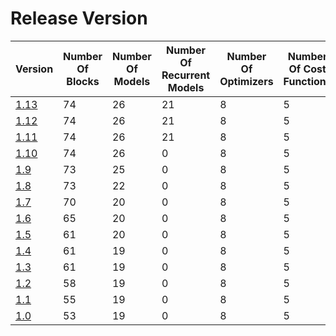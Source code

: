 # Release Version

| Version                 | Number Of Blocks | Number Of Models | Number Of Recurrent Models | Number Of Optimizers | Number Of Cost Functions | Number Of Containers | Number of Utilities | Number Of Regularizers | Backward Incompatible Changes |
|-------------------------|------------------|------------------|----------------------------|----------------------|--------------------------|----------------------|---------------------|------------------------|-------------------------------|
| [1.13](Release/1-13.md) | 74               | 26               | 21                         | 8                    | 5                        | 6                    | 3                   | 3                      | No                            |
| [1.12](Release/1-12.md) | 74               | 26               | 21                         | 8                    | 5                        | 6                    | 3                   | 3                      | No                            |
| [1.11](Release/1-11.md) | 74               | 26               | 21                         | 8                    | 5                        | 6                    | 3                   | 3                      | No                            |
| [1.10](Release/1-10.md) | 74               | 26               | 0                          | 8                    | 5                        | 6                    | 3                   | 3                      | No                            |
| [1.9](Release/1-9.md)   | 73               | 25               | 0                          | 8                    | 5                        | 2                    | 3                   | 3                      | No                            |
| [1.8](Release/1-8.md)   | 73               | 22               | 0                          | 8                    | 5                        | 2                    | 3                   | 3                      | No                            |
| [1.7](Release/1-7.md)   | 70               | 20               | 0                          | 8                    | 5                        | 2                    | 3                   | 3                      | No                            |
| [1.6](Release/1-6.md)   | 65               | 20               | 0                          | 8                    | 5                        | 2                    | 3                   | 3                      | No                            |
| [1.5](Release/1-5.md)   | 61               | 20               | 0                          | 8                    | 5                        | 2                    | 3                   | 3                      | No                            |
| [1.4](Release/1-4.md)   | 61               | 19               | 0                          | 8                    | 5                        | 2                    | 3                   | 3                      | Yes                           |
| [1.3](Release/1-3.md)   | 61               | 19               | 0                          | 8                    | 5                        | 2                    | 3                   | 3                      | No                            |
| [1.2](Release/1-2.md)   | 58               | 19               | 0                          | 8                    | 5                        | 2                    | 3                   | 3                      | No                            |
| [1.1](Release/1-1.md)   | 55               | 19               | 0                          | 8                    | 5                        | 2                    | 3                   | 3                      | No                            |
| [1.0](Release/1-0.md)   | 53               | 19               | 0                          | 8                    | 5                        | 2                    | 3                   | 3                      | No                            |
